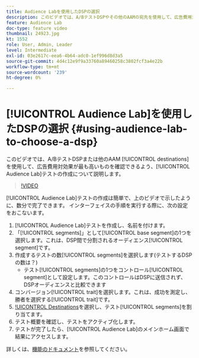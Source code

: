 ```yaml
---
title: Audience Labを使用したDSPの選択
description: このビデオでは、A/BテストDSPやその他のAAMの宛先を使用して、広告費用対効果を最も高める方法を確認できるよう、Audience Labテストの作成について説明します。
feature: Audience Lab
doc-type: feature video
thumbnail: 24923.jpg
kt: 1552
role: User, Admin, Leader
level: Intermediate
exl-id: 03e2617c-eea6-4b64-adc0-1ef996d8d3a5
source-git-commit: 4d4c12e9f9a33760a89460258c3802fcf3a4e22b
workflow-type: tm+mt
source-wordcount: '239'
ht-degree: 0%

---
```


# [!UICONTROL Audience Lab]を使用したDSPの選択 {#using-audience-lab-to-choose-a-dsp}

このビデオでは、A/BテストDSPまたは他のAAM [!UICONTROL destinations]を使用して、広告費用対効果が最も高いものを確認できるよう、[!UICONTROL Audience Lab]テストの作成について説明します。

>[!VIDEO](https://video.tv.adobe.com/v/24923/?quality=12)

[!UICONTROL Audience Lab]テストの作成は簡単で、上のビデオで示したように、数分で完了できます。 インターフェイスの手順を実行する際に、次の設定をおこないます。

1. [!UICONTROL Audience Lab]テストを作成し、名前を付けます。
1. 「[!UICONTROL segments]」として[!UICONTROL base segment]の1つを選択します。これは、DSP間で分割されるオーディエンス[!UICONTROL segment]です。
1. 作成するテストの数[!UICONTROL segments]を選択します(テストするDSPの数は？)
   * テスト[!UICONTROL segments]の1つをコントロール[!UICONTROL segment]として設定します。このコントロールはDSPに送信されず、DSPオーディエンスと比較できます
1. コンバージョン[!UICONTROL trait]を選択します。これは、成功を測定し、勝者を選択する[!UICONTROL trait]です。
1. [!UICONTROL Destinations](例：DSP)を選択し、テスト[!UICONTROL segments]を割り当てます。
1. テスト概要を確認し、テストをアクティブ化します。
1. テストが完了したら、[!UICONTROL Audience Lab]のメインホーム画面で結果にアクセスします。

詳しくは、[機能のドキュメント](https://experienceleague.adobe.com/docs/audience-manager/user-guide/features/audience-lab/audience-lab.html)を参照してください。
